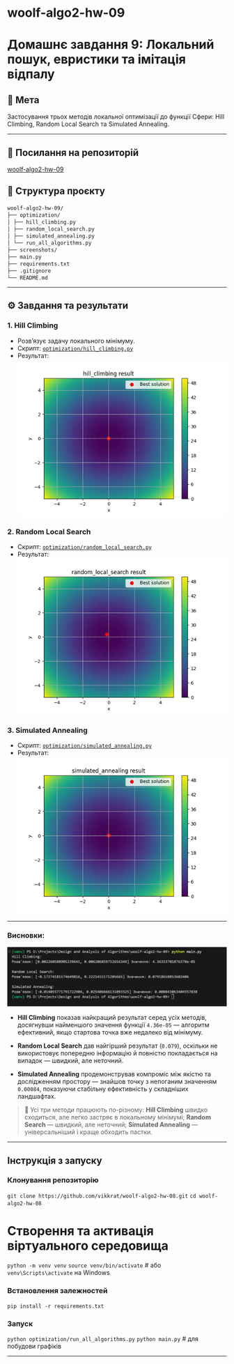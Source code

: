 # woolf-algo2-hw-09

# Домашнє завдання 9: Локальний пошук, евристики та імітація відпалу

## 🎯 Мета
Застосування трьох методів локальної оптимізації до функції Сфери: Hill Climbing, Random Local Search та Simulated Annealing.

---

## 🔗 Посилання на репозиторій
[woolf-algo2-hw-09](https://github.com/vikkrat/woolf-algo2-hw-09)

## 📁 Структура проєкту

```
woolf-algo2-hw-09/
├── optimization/
│ ├── hill_climbing.py
│ ├── random_local_search.py
│ ├── simulated_annealing.py
│ └── run_all_algorithms.py
├── screenshots/
├── main.py
├── requirements.txt
├── .gitignore
└── README.md

```

---

## ⚙️ Завдання та результати

### 1. Hill Climbing

- Розв’язує задачу локального мінімуму.
- Скрипт: [`optimization/hill_climbing.py`](optimization/hill_climbing.py)
- Результат:
![hill_climbing_result](./screenshots/hill_climbing_result.png)

### 2. Random Local Search

- Скрипт: [`optimization/random_local_search.py`](optimization/random_local_search.py)
- Результат:
![random_local_search_result](./screenshots/random_local_search_result.png)

### 3. Simulated Annealing

- Скрипт: [`optimization/simulated_annealing.py`](optimization/simulated_annealing.py)
- Результат:
![simulated_annealing_result](./screenshots/simulated_annealing_result.png)

---

### Висновки:

![optimization_all_algorithms](./screenshots/optimization_all_algorithms.png)

- **Hill Climbing** показав найкращий результат серед усіх методів, досягнувши найменшого значення функції `4.36e-05` — алгоритм ефективний, якщо стартова точка вже недалеко від мінімуму.

- **Random Local Search** дав найгірший результат (`0.079`), оскільки не використовує попередню інформацію й повністю покладається на випадок — швидкий, але неточний.

- **Simulated Annealing** продемонстрував компроміс між якістю та дослідженням простору — знайшов точку з непоганим значенням `0.00084`, показуючи стабільну ефективність у складніших ландшафтах.

> 📌 Усі три методи працюють по-різному: **Hill Climbing** швидко сходиться, але легко застряє в локальному мінімумі; **Random Search** — швидкий, але неточний; **Simulated Annealing** — універсальніший і краще обходить пастки.

---

## Інструкція з запуску

### Клонування репозиторію
`git clone https://github.com/vikkrat/woolf-algo2-hw-08.git`
`cd woolf-algo2-hw-08`

# Створення та активація віртуального середовища
`python -m venv venv`
`source venv/bin/activate`  # або `venv\Scripts\activate` на Windows

### Встановлення залежностей
`pip install -r requirements.txt`

### Запуск 
`python optimization/run_all_algorithms.py`
`python main.py` # для побудови графіків

---